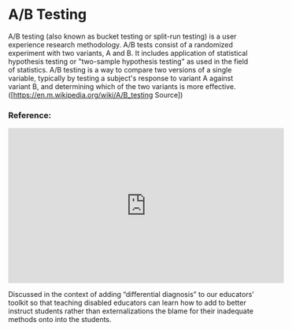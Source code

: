 # A/B Testing

A/B testing (also known as bucket testing or split-run testing) is a user experience research methodology. A/B tests consist of a randomized experiment with two variants, A and B. It includes application of statistical hypothesis testing or "two-sample hypothesis testing" as used in the field of statistics. A/B testing is a way to compare two versions of a single variable, typically by testing a subject's response to variant A against variant B, and determining which of the two variants is more effective. ([https://en.m.wikipedia.org/wiki/A/B_testing Source])
 
    
    
    
### Reference:

<iframe width="560" height="315" src="https://www.youtube.com/embed/XbKXeVOUQYY?controls=0&amp;start=1410" frameborder="0" allow="accelerometer; autoplay; clipboard-write; encrypted-media; gyroscope; picture-in-picture" allowfullscreen></iframe>


Discussed in the context of adding “differential diagnosis” to our educators’ toolkit so that teaching disabled educators can learn how to add to better instruct students rather than externalizations the blame for their inadequate methods onto into the students.
